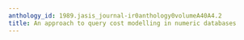 ```yaml
---
anthology_id: 1989.jasis_journal-ir0anthology0volumeA40A4.2
title: An approach to query cost modelling in numeric databases
---
```

